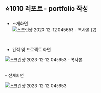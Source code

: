 ## ⭐1010 레포트 - portfolio 작성

- 소개화면<br>
![스크린샷 2023-12-12 045653 - 복사본 (2)](https://github.com/SEUNGACHOI0925/cordova/assets/112832677/590c264c-ead3-4ea1-946d-73c3c356bb0c)
<br>

- 인적 및 프로젝트 화면
  <br>

![스크린샷 2023-12-12 045653 - 복사본](https://github.com/SEUNGACHOI0925/cordova/assets/112832677/e4cfaf91-9064-41e4-b107-8069fe616bd3)


<br>
- 전체화면
  <br>

![스크린샷 2023-12-12 045653](https://github.com/SEUNGACHOI0925/cordova/assets/112832677/bcfcf5f0-722e-4644-8412-1af75c69e3f9)


<br>
